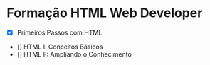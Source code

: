 # Formação HTML Web Developer

- [x] Primeiros Passos com HTML
- [] HTML I: Conceitos Básicos
- [] HTML II: Ampliando o Conhecimento